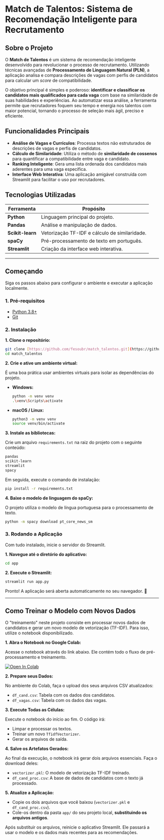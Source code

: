 # Match de Talentos: Sistema de Recomendação Inteligente para Recrutamento


##  Sobre o Projeto

O **Match de Talentos** é um sistema de recomendação inteligente desenvolvido para revolucionar o processo de recrutamento. Utilizando técnicas avançadas de **Processamento de Linguagem Natural (PLN)**, a aplicação analisa e compara descrições de vagas com perfis de candidatos para calcular um *score* de compatibilidade.

O objetivo principal é simples e poderoso: **identificar e classificar os candidatos mais qualificados para cada vaga** com base na similaridade de suas habilidades e experiências. Ao automatizar essa análise, a ferramenta permite que recrutadores foquem seu tempo e energia nos talentos com maior potencial, tornando o processo de seleção mais ágil, preciso e eficiente.

## Funcionalidades Principais

-   **Análise de Vagas e Currículos**: Processa textos não estruturados de descrições de vagas e perfis de candidatos.
-   **Cálculo de Similaridade**: Utiliza o método de **similaridade de cossenos** para quantificar a compatibilidade entre vaga e candidato.
-   **Ranking Inteligente**: Gera uma lista ordenada dos candidatos mais aderentes para uma vaga específica.
-   **Interface Web Interativa**: Uma aplicação amigável construída com Streamlit para facilitar o uso por recrutadores.

## Tecnologias Utilizadas

| Ferramenta             | Propósito                                       |
| ---------------------- | ----------------------------------------------- |
| **Python** | Linguagem principal do projeto.                 |
| **Pandas** | Análise e manipulação de dados.                 |
| **Scikit-learn** | Vetorização TF-IDF e cálculo de similaridade.   |
| **spaCy** | Pré-processamento de texto em português.        |
| **Streamlit** | Criação da interface web interativa.            |

---

## Começando

Siga os passos abaixo para configurar o ambiente e executar a aplicação localmente.

### 1. Pré-requisitos

-   [Python 3.8+](https://www.python.org/downloads/)
-   [Git](https://git-scm.com/downloads)

### 2. Instalação

**1. Clone o repositório:**

```bash
git clone [https://github.com/fesoubr/match_talentos.git](https://github.com/fesoubr/match_talentos.git)
cd match_talentos
```

**2. Crie e ative um ambiente virtual:**

É uma boa prática usar ambientes virtuais para isolar as dependências do projeto.

-   **Windows:**
    ```bash
    python -m venv venv
    .\venv\Scripts\activate
    ```
-   **macOS / Linux:**
    ```bash
    python3 -m venv venv
    source venv/bin/activate
    ```

**3. Instale as bibliotecas:**

Crie um arquivo `requirements.txt` na raiz do projeto com o seguinte conteúdo:

```txt
pandas
scikit-learn
streamlit
spacy
```

Em seguida, execute o comando de instalação:

```bash
pip install -r requirements.txt
```

**4. Baixe o modelo de linguagem do spaCy:**

O projeto utiliza o modelo de língua portuguesa para o processamento de texto.

```bash
python -m spacy download pt_core_news_sm
```

### 3. Rodando a Aplicação

Com tudo instalado, inicie o servidor do Streamlit.

**1. Navegue até o diretório do aplicativo:**

```bash
cd app
```

**2. Execute o Streamlit:**

```bash
streamlit run app.py
```

Pronto! A aplicação será aberta automaticamente no seu navegador. 🎉

---

## Como Treinar o Modelo com Novos Dados

O "treinamento" neste projeto consiste em processar novos dados de candidatos e gerar um novo modelo de vetorização (TF-IDF). Para isso, utilize o notebook disponibilizado.

**1. Abra o Notebook no Google Colab:**

Acesse o notebook através do link abaixo. Ele contém todo o fluxo de pré-processamento e treinamento.

[![Open In Colab](https://colab.research.google.com/assets/colab-badge.svg)](https://colab.research.google.com/drive/1SJ-zOfiGDhmHU9HLtZQOX0_4LaiWdDYA)

**2. Prepare seus Dados:**

No ambiente do Colab, faça o upload dos seus arquivos CSV atualizados:
-   `df_cand.csv`: Tabela com os dados dos candidatos.
-   `df_vagas.csv`: Tabela com os dados das vagas.

**3. Execute Todas as Células:**

Execute o notebook do início ao fim. O código irá:
-   Limpar e processar os textos.
-   Treinar um novo `TfidfVectorizer`.
-   Gerar os arquivos de saída.

**4. Salve os Artefatos Gerados:**

Ao final da execução, o notebook irá gerar dois arquivos essenciais. Faça o download deles:
-   `vectorizer.pkl`: O modelo de vetorização TF-IDF treinado.
-   `df_cand_proc.csv`: A base de dados de candidatos com o texto já processado.

**5. Atualize a Aplicação:**

-   Copie os dois arquivos que você baixou (`vectorizer.pkl` e `df_cand_proc.csv`).
-   Cole-os dentro da pasta `app/` do seu projeto local, **substituindo os arquivos antigos**.

Após substituir os arquivos, reinicie o aplicativo Streamlit. Ele passará a usar o modelo e os dados mais recentes para as recomendações.
